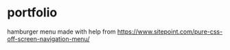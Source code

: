 # portfolio

hamburger menu made with help from https://www.sitepoint.com/pure-css-off-screen-navigation-menu/
